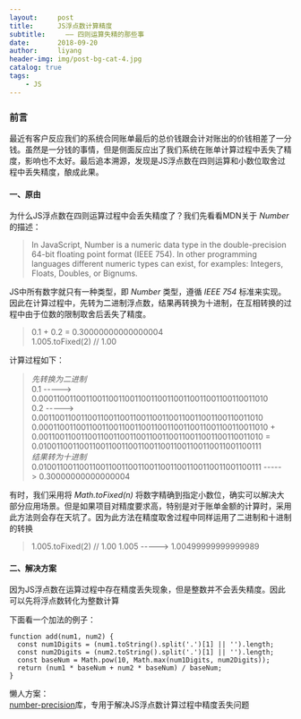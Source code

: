 ```yaml
---
layout:     post
title:      JS浮点数计算精度
subtitle:     —— 四则运算失精的那些事
date:       2018-09-20
author:     liyang
header-img: img/post-bg-cat-4.jpg
catalog: true
tags:
    - JS
---
```


### 前言
最近有客户反应我们的系统合同账单最后的总价钱跟会计对账出的价钱相差了一分钱。虽然是一分钱的事情，但是侧面反应出了我们系统在账单计算过程中丢失了精度，影响也不太好。最后追本溯源，发现是JS浮点数在四则运算和小数位取舍过程中丢失精度，酿成此果。

#### 一、原由
为什么JS浮点数在四则运算过程中会丢失精度了？我们先看看MDN关于 *Number* 的描述：
>In JavaScript, Number is a numeric data type in the double-precision 64-bit floating point format (IEEE 754). In other programming languages different numeric types can exist, for examples: Integers, Floats, Doubles, or Bignums.

JS中所有数字就只有一种类型，即 *Number* 类型，遵循 *IEEE 754* 标准来实现。因此在计算过程中，先转为二进制浮点数，结果再转换为十进制，在互相转换的过程中由于位数的限制取舍后丢失了精度。

> 0.1 + 0.2 = 0.30000000000000004<br/>
1.005.toFixed(2)  // 1.00


计算过程如下：
> *先转换为二进制*<br/>
0.1 ----->  0.00011001100110011001100110011001100110011001100110011010<br/>
0.2 ----->  0.0011001100110011001100110011001100110011001100110011010
0.00011001100110011001100110011001100110011001100110011010 + 0.0011001100110011001100110011001100110011001100110011010 = 0.0100110011001100110011001100110011001100110011001100111<br/>
*结果转为十进制*<br/>
0.0100110011001100110011001100110011001100110011001100111 -----> 0.30000000000000004

有时，我们采用将 *Math.toFixed(n)* 将数字精确到指定小数位，确实可以解决大部分应用场景。但是如果项目对精度要求高，特别是对于账单金额的计算时，采用此方法则会存在天坑了。因为此方法在精度取舍过程中同样运用了二进制和十进制的转换

> 1.005.toFixed(2)  // 1.00
> 1.005 -----> 1.00499999999999989

#### 二、解决方案
因为JS浮点数在运算过程中存在精度丢失现象，但是整数并不会丢失精度。因此可以先将浮点数转化为整数计算

下面看一个加法的例子：
```
function add(num1, num2) {
  const num1Digits = (num1.toString().split('.')[1] || '').length;
  const num2Digits = (num2.toString().split('.')[1] || '').length;
  const baseNum = Math.pow(10, Math.max(num1Digits, num2Digits));
  return (num1 * baseNum + num2 * baseNum) / baseNum;
}
```

懒人方案：  
[number-precision](https://github.com/nefe/number-precision)库，专用于解决JS浮点数计算过程中精度丢失问题
